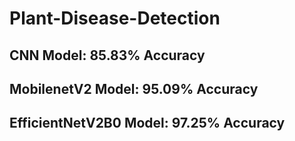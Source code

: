 # Plant-Disease-Detection

## CNN Model: 85.83% Accuracy

## MobilenetV2 Model: 95.09% Accuracy

## EfficientNetV2B0 Model: 97.25% Accuracy 
